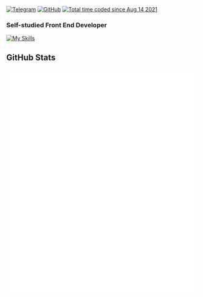<a href="https://t.me/yota404" target="_blank"><img src="https://img.shields.io/badge/-Telegram-0088cc?style=for-the-badge&logo=telegram" alt="Telegram"></a>
<a href="https://github.com/Yota002/" target="_blank"><img src="https://img.shields.io/badge/-GitHub-181717?style=for-the-badge&logo=github" alt="GitHub"></a>
<a href="https://wakatime.com/@2c5ed805-783e-4011-ae88-70cd315d679e" target="_blank"><img src="https://wakatime.com/badge/user/2c5ed805-783e-4011-ae88-70cd315d679e.svg?style=for-the-badge" alt="Total time coded since Aug 14 2021" /></a>

### Self-studied Front End Developer
[![My Skills](https://skillicons.dev/icons?i=angular,vue,react,js,ts,nodejs,html,css,sass,vscode,vercel,heroku,figma,ps,ai&perline=3)](https://skillicons.dev)

## GitHub Stats
<img align="left" src="https://github.com/Yota002/github-stats-transparent/blob/output/generated/overview.svg" />
<img align="center" src="https://github.com/Yota002/github-stats-transparent/blob/output/generated/languages.svg" />
